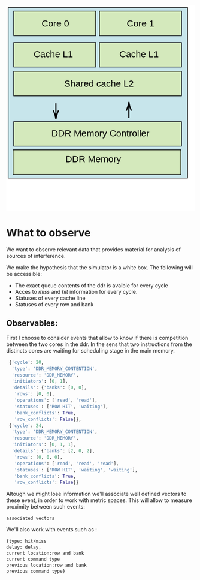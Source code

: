 ![Alt text](simulator_new.png)
# What to observe
We want to observe relevant data that provides material for analysis of sources of interference.

We make the hypothesis that the simulator is a white box. The following will be accessible:
* The exact queue contents of the ddr is avaible for every cycle
* Acces to *miss* and *hit* information for every cycle.
* Statuses of every cache line
* Statuses of every row and bank 


## Observables:
First I choose to consider events that allow to know if there is competition between the two cores in the ddr. In the sens that two instructions from the distincts cores are waiting for scheduling stage in the main memory.
```python
 {'cycle': 20,
  'type': 'DDR_MEMORY_CONTENTION',
  'resource': 'DDR_MEMORY',
  'initiators': [0, 1],
  'details': {'banks': [0, 0],
   'rows': [0, 0],
   'operations': ['read', 'read'],
   'statuses': ['ROW HIT', 'waiting'],
   'bank_conflicts': True,
   'row_conflicts': False}},
 {'cycle': 24,
  'type': 'DDR_MEMORY_CONTENTION',
  'resource': 'DDR_MEMORY',
  'initiators': [0, 1, 1],
  'details': {'banks': [2, 0, 2],
   'rows': [0, 0, 0],
   'operations': ['read', 'read', 'read'],
   'statuses': ['ROW HIT', 'waiting', 'waiting'],
   'bank_conflicts': True,
   'row_conflicts': False}}
```
Altough we might lose information we'll associate well defined vectors to these event, in order to work with metric spaces. This will allow to measure proximity between such events:
```
associated vectors
```




We'll also work with events such as :
```
{type: hit/miss 
delay: delay,
current location:row and bank 
current command type
previous location:row and bank 
previous command type}
```



